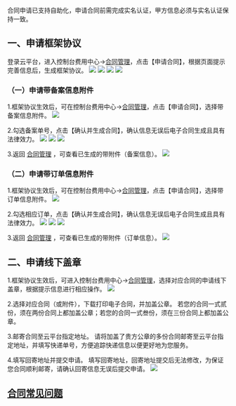 合同申请已支持自助化，申请合同前需完成实名认证，甲方信息必须与实名认证保持一致。


## 一、申请框架协议

登录云平台，进入控制台费用中心->[合同管理](http://console.tce.fsphere.cn/account/contract)，点击【申请合同】，根据页面提示完善信息后，生成框架协议。
![](http://imgcache.tce.fsphere.cn/image/mc.qcloudimg.com/static/img/7b4058648527a8c6f590950e7fbf5582/image.png)
![](http://imgcache.tce.fsphere.cn/image/mc.qcloudimg.com/static/img/ba62df349a9734f3a14d84217b4cdd3b/image.png)
![](http://imgcache.tce.fsphere.cn/image/mc.qcloudimg.com/static/img/9e4a72b7c842238dc751657cbcd18d7e/image.png)
![](http://imgcache.tce.fsphere.cn/image/mc.qcloudimg.com/static/img/f53b240da4252945074e1eb71a8be238/image.png)


### （一）申请带备案信息附件

1.框架协议生效后，可在控制台费用中心->[合同管理](http://console.tce.fsphere.cn/account/contract)，点击【申请合同】，选择带备案信息附件。
![](http://imgcache.tce.fsphere.cn/image/mc.qcloudimg.com/static/img/5c566d1178111b519abc02018c2ba9a3/image.png)

2.勾选备案单号，点击【确认并生成合同】，确认信息无误后电子合同生成且具有法律效力。
![](http://imgcache.tce.fsphere.cn/image/mc.qcloudimg.com/static/img/5f8881b6e84800c67a82f325ce0583ca/image.png)
![](http://imgcache.tce.fsphere.cn/image/mc.qcloudimg.com/static/img/264991ec074a8be6177dd8f3a5a7d10b/image.png)
![](http://imgcache.tce.fsphere.cn/image/mc.qcloudimg.com/static/img/eb7991371208d4ea027b2b885d3f3c4a/image.png)

3.返回 [合同管理](http://console.tce.fsphere.cn/account/contract) ，可查看已生成的带附件（备案信息）。
![](http://imgcache.tce.fsphere.cn/image/mc.qcloudimg.com/static/img/dcb9dda898099c50f397465f6698635b/image.png)

### （二）申请带订单信息附件

1.框架协议生效后，可在控制台费用中心->[合同管理](http://console.tce.fsphere.cn/account/contract)，点击【申请合同】，选择带订单信息附件。
![](http://imgcache.tce.fsphere.cn/image/mc.qcloudimg.com/static/img/f27cfc4c02603e49c251014402460395/image.png)

2.勾选相应订单，点击【确认并生成合同】，确认信息无误后电子合同生成且具有法律效力。
![](http://imgcache.tce.fsphere.cn/image/mc.qcloudimg.com/static/img/ebbf282deb228dbdd315e1d3198f0dbe/image.png)
![](http://imgcache.tce.fsphere.cn/image/mc.qcloudimg.com/static/img/5a4cd233dc65763c0e75d62a7b4b551f/image.png)
![](http://imgcache.tce.fsphere.cn/image/mc.qcloudimg.com/static/img/495a20fc79d7dd4253895daf7a53a47c/image.png)

3.返回 [合同管理](http://console.tce.fsphere.cn/account/contract) ，可查看已生成的带附件（订单信息）。
![](http://imgcache.tce.fsphere.cn/image/mc.qcloudimg.com/static/img/9355af16edbb3af82dabebc72f646528/image.png)

## 二、申请线下盖章

1.框架协议生效后，可进入控制台费用中心->[合同管理](http://console.tce.fsphere.cn/account/contract)，选择对应合同的申请线下盖章，根据提示信息进行相应操作。
![](http://imgcache.tce.fsphere.cn/image/mc.qcloudimg.com/static/img/18622008d2ce1e0bd87b8684516c144a/image.png)

2.选择对应合同（或附件），下载打印电子合同，并加盖公章。
若您的合同一式贰份，须在两份合同上都加盖公章；若您的合同一式叁份，须在三份合同上都加盖公章。

3.邮寄合同至云平台指定地址。
请将加盖了贵方公章的多份合同邮寄至云平台指定地址，并填写快递单号，方便追踪快递信息以便更好地为您服务。

4.填写回寄地址并提交申请。
填写回寄地址，回寄地址提交后无法修改，为保证您合同顺利邮寄，请确认回寄信息无误后提交申请。
![](http://imgcache.tce.fsphere.cn/image/mc.qcloudimg.com/static/img/79c8d92f6b50e046db1c985ea44ef71f/image.png)


## [合同常见问题](http://tce.fsphere.cn/document/product/555/8863)
